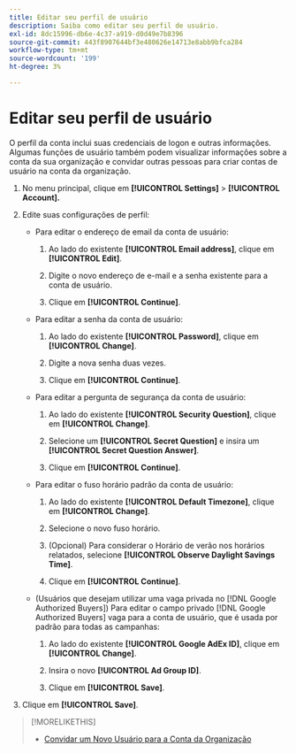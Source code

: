 ```yaml
---
title: Editar seu perfil de usuário
description: Saiba como editar seu perfil de usuário.
exl-id: 8dc15996-db6e-4c37-a919-d0d49e7b8396
source-git-commit: 443f8907644bf3e480626e14713e8abb9bfca284
workflow-type: tm+mt
source-wordcount: '199'
ht-degree: 3%

---
```


# Editar seu perfil de usuário

O perfil da conta inclui suas credenciais de logon e outras informações. Algumas funções de usuário também podem visualizar informações sobre a conta da sua organização e convidar outras pessoas para criar contas de usuário na conta da organização.

1. No menu principal, clique em **[!UICONTROL Settings]** > **[!UICONTROL Account].**

1. Edite suas configurações de perfil:

   * Para editar o endereço de email da conta de usuário:

      1. Ao lado do existente **[!UICONTROL Email address]**, clique em **[!UICONTROL Edit]**.

      1. Digite o novo endereço de e-mail e a senha existente para a conta de usuário.

      1. Clique em **[!UICONTROL Continue]**.
   * Para editar a senha da conta de usuário:

      1. Ao lado do existente **[!UICONTROL Password]**, clique em **[!UICONTROL Change]**.

      1. Digite a nova senha duas vezes.

      1. Clique em **[!UICONTROL Continue]**.
   * Para editar a pergunta de segurança da conta de usuário:

      1. Ao lado do existente **[!UICONTROL Security Question]**, clique em **[!UICONTROL Change]**.

      1. Selecione um **[!UICONTROL Secret Question]** e insira um **[!UICONTROL Secret Question Answer]**.

      1. Clique em **[!UICONTROL Continue]**.
   * Para editar o fuso horário padrão da conta de usuário:

      1. Ao lado do existente **[!UICONTROL Default Timezone]**, clique em **[!UICONTROL Change]**.

      1. Selecione o novo fuso horário.

      1. (Opcional) Para considerar o Horário de verão nos horários relatados, selecione **[!UICONTROL Observe Daylight Savings Time]**.

      1. Clique em **[!UICONTROL Continue]**.
   * (Usuários que desejam utilizar uma vaga privada no [!DNL Google Authorized Buyers]) Para editar o campo privado [!DNL Google Authorized Buyers] vaga para a conta de usuário, que é usada por padrão para todas as campanhas:

      1. Ao lado do existente **[!UICONTROL Google AdEx ID]**, clique em **[!UICONTROL Change]**.

      1. Insira o novo **[!UICONTROL Ad Group ID]**.

      1. Clique em **[!UICONTROL Save]**.





1. Clique em **[!UICONTROL Save]**.

>[!MORELIKETHIS]
>
>* [Convidar um Novo Usuário para a Conta da Organização](user-invite.md)


<!-- >* [User Profile and Organization Account Settings](user-and-account-settings.md) -->
